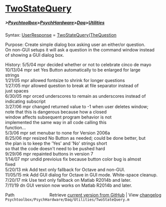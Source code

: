 # [TwoStateQuery](TwoStateQuery)
##### >[Psychtoolbox](Psychtoolbox)>[PsychHardware](PsychHardware)>[Daq](Daq)>[Utilities](Utilities)

Syntax: [UserResponse](UserResponse) = [TwoStateQuery](TwoStateQuery)[(TheQuestion]((TheQuestion),[[TheChoices](TheChoices)])  
  
Purpose: Create simple dialog box asking user an either/or question.  
On non-GUI setups it will ask a question in the command window instead  
of showing a GUI dialog box.  
  
History:  5/5/04   mpr   decided whether or not to celebrate cinco de mayo  
          10/13/04 mpr   set Yes Button automatically to be enlarged for large  
                         strings   
          1/21/05  mpr   allowed fontsize to shrink for longer questions  
          1/27/05  mpr   allowed question to break at file separator instead of  
                         just spaces   
          6/30/05  mpr   orced underscores to remain as underscores instead of  
                         indicating subscript  
          3/27/06  mpr   changed returned value to -1 when user deletes window;  
                         note that this is dangerous because how a closed  
                         window affects subsequent program behavior is not  
                         implemented the same way in all code calling this  
                         function...   
          5/3/06   mpr   set menubar to none for Version 2006a  
          8/25/06  mpr   resized No Button as needed; could be done better, but    
                         the plan is to keep the 'Yes' and 'No' strings short  
                         so that the code doesn't need to be pushed hard  
          9/29/06  mpr   repainted buttons in version 7  
          1/14/07  mpr   undid previoius fix because button color bug is almost  
                         fixed  
          5/20/13  mk    Add text only fallback for Octave and non-GUI.  
         11/05/15  mk    Add GUI dialog for Octave in GUI mode. White-space cleanup.  
          7/20/17  mk    Use text only fallback on Matlab R2014b and later.  
          7/11/19  dn    GUI version now works on Matlab R2014b and later.  




<div class="code_header" style="text-align:right;">
  <span style="float:left;">Path&nbsp;&nbsp;</span> <span class="counter">Retrieve <a href=
  "https://raw.github.com/Psychtoolbox-3/Psychtoolbox-3/beta/Psychtoolbox/PsychHardware/Daq/Utilities/TwoStateQuery.m">current version from GitHub</a> | View <a href=
  "https://github.com/Psychtoolbox-3/Psychtoolbox-3/commits/beta/Psychtoolbox/PsychHardware/Daq/Utilities/TwoStateQuery.m">changelog</a></span>
</div>
<div class="code">
  <code>Psychtoolbox/PsychHardware/Daq/Utilities/TwoStateQuery.m</code>
</div>

